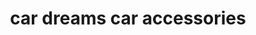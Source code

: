 ---
title: "car dreams car accessories"
url: /thiruvananthapuram/car-dreams-car-accessories/
shop: Autoteile
---